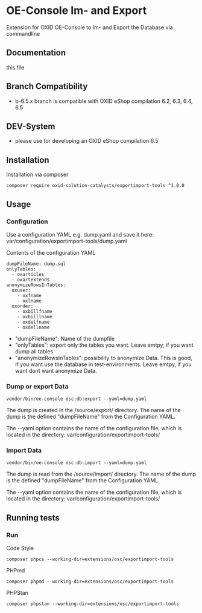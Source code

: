 # OE-Console Im- and Export

Extension for OXID OE-Console to Im- and Export the Database via commandline

## Documentation

this file

## Branch Compatibility

* b-6.5.x branch is compatible with OXID eShop compilation 6.2, 6.3, 6.4, 6.5

## DEV-System

* please use for developing an OXID eShop compilation 6.5

## Installation

Installation via composer
```
composer require oxid-solution-catalysts/exportimport-tools ^1.0.0
```

## Usage

### Configuration

Use a configuration YAML e.g. dump.yaml and save it here: var/configuration/exportimport-tools/dump.yaml

Contents of the configuration YAML
```
dumpFileName: dump.sql
onlyTables:
  - oxarticles
  - oxartextends
anonymizeRowsInTables:
  oxuser:
    - oxfname
    - oxlname
  oxorder:
    - oxbillfname
    - oxbilllname
    - oxdelfname
    - oxdellname
```
* "dumpFileName": Name of the dumpfile
* "onlyTables": export only the tables you want. Leave emtpy, if you want dump all tables
* "anonymizeRowsInTables": possibility to anonymize Data. This is good, if you want use the database in test-environments. Leave emtpy, if you want dont want anonymize Data.

### Dump or export Data
```
vendor/bin/oe-console osc:db:export --yaml=dump.yaml
```
The dump is created in the /source/export/ directory. The name of the dump is the defined "dumpFileName" from the Configuration YAML.

The --yaml option contains the name of the configuration file, which is located in the directory: var/configuration/exportimport-tools/ 

### Import Data
```
vendor/bin/oe-console osc:db:import --yaml=dump.yaml
```
The dump is read from the /source/import/ directory. The name of the dump is the defined "dumpFileName" from the Configuration YAML

The --yaml option contains the name of the configuration file, which is located in the directory: var/configuration/exportimport-tools/

## Running tests

### Run

Code Style
```
composer phpcs --working-dir=extensions/osc/exportimport-tools
```

PHPmd
```
composer phpmd --working-dir=extensions/osc/exportimport-tools
```

PHPStan
```
composer phpstan --working-dir=extensions/osc/exportimport-tools
```


